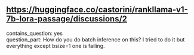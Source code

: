 ## https://huggingface.co/castorini/rankllama-v1-7b-lora-passage/discussions/2

contains_question: yes  
question_part: How do you do batch inference on this? I tried to do it but everything except bsize=1 one is failing.